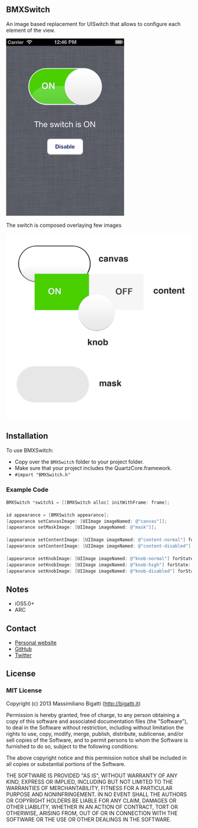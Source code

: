 ## BMXSwitch

An image based replacement for UISwitch that allows to configure each element of the view.

![Screenshot](https://github.com/mbigatti/BMXSwitch/raw/master/screenshot.png)

The switch is composed overlaying few images

![Schema](https://github.com/mbigatti/BMXSwitch/raw/master/schema.png)


## Installation

To use BMXSwitch:

- Copy over the `BMXSwitch` folder to your project folder.
- Make sure that your project includes the QuartzCore.framework.
- `#import "BMXSwitch.h"`

### Example Code

```objective-c
BMXSwitch *switch1 = [[BMXSwitch alloc] initWithFrame: frame];

id appearance = [BMXSwitch appearance];
[appearance setCanvasImage: [UIImage imageNamed: @"canvas"]];
[appearance setMaskImage: [UIImage imageNamed: @"mask"]];
    
[appearance setContentImage: [UIImage imageNamed: @"content-normal"] forState: UIControlStateNormal];
[appearance setContentImage: [UIImage imageNamed: @"content-disabled"] forState: UIControlStateDisabled];
    
[appearance setKnobImage: [UIImage imageNamed: @"knob-normal"] forState: UIControlStateNormal];
[appearance setKnobImage: [UIImage imageNamed: @"knob-high"] forState: UIControlStateHighlighted];
[appearance setKnobImage: [UIImage imageNamed: @"knob-disabled"] forState: UIControlStateDisabled];
```

## Notes

- iOS5.0+
- ARC

## Contact

- [Personal website](http://bigatti.it)
- [GitHub](https://github.com/mbigatti)
- [Twitter](https://twitter.com/mbigatti)

## License

### MIT License
Copyright (c) 2013 Massimiliano Bigatti (http://bigatti.it)

Permission is hereby granted, free of charge, to any person obtaining a copy
of this software and associated documentation files (the "Software"), to deal
in the Software without restriction, including without limitation the rights
to use, copy, modify, merge, publish, distribute, sublicense, and/or sell
copies of the Software, and to permit persons to whom the Software is
furnished to do so, subject to the following conditions:

The above copyright notice and this permission notice shall be included in
all copies or substantial portions of the Software.

THE SOFTWARE IS PROVIDED "AS IS", WITHOUT WARRANTY OF ANY KIND, EXPRESS OR
IMPLIED, INCLUDING BUT NOT LIMITED TO THE WARRANTIES OF MERCHANTABILITY,
FITNESS FOR A PARTICULAR PURPOSE AND NONINFRINGEMENT. IN NO EVENT SHALL THE
AUTHORS OR COPYRIGHT HOLDERS BE LIABLE FOR ANY CLAIM, DAMAGES OR OTHER
LIABILITY, WHETHER IN AN ACTION OF CONTRACT, TORT OR OTHERWISE, ARISING FROM,
OUT OF OR IN CONNECTION WITH THE SOFTWARE OR THE USE OR OTHER DEALINGS IN
THE SOFTWARE.
